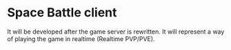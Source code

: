 # Space Battle client

It will be developed after the game server is rewritten. It will represent a way of playing the game in realtime (Realtime PVP/PVE).
